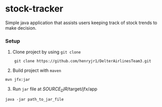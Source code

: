 # stock-tracker
Simple java application that assists users keeping track of stock trends to make decision.

### Setup

1. Clone project by using ```git clone```
```
    git clone https://github.com/henryjr1/DelterAirlinesTeam3.git
```
2. Build project with ```maven```
```
mvn jfx:jar
```
3. Run ```jar``` file at $SOURCE_DIR$/target/jfx/app
```
java -jar path_to_jar_file
```
